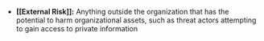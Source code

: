 - **[[External Risk]]:** Anything outside the organization that has the potential to harm organizational assets, such as threat actors attempting to gain access to private information